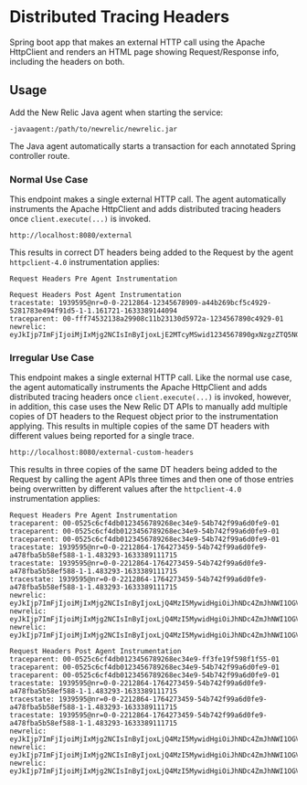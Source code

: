 # Distributed Tracing Headers
Spring boot app that makes an external HTTP call using the Apache HttpClient and renders an HTML page showing Request/Response info, including the headers on both.

## Usage
Add the New Relic Java agent when starting the service:
```shell
-javaagent:/path/to/newrelic/newrelic.jar
```

The Java agent automatically starts a transaction for each annotated Spring controller route.

### Normal Use Case
This endpoint makes a single external HTTP call. The agent automatically instruments the Apache HttpClient and adds distributed tracing headers once
`client.execute(...)` is invoked.

```http request
http://localhost:8080/external
```

This results in correct DT headers being added to the Request by the agent `httpclient-4.0` instrumentation applies:

```
Request Headers Pre Agent Instrumentation

Request Headers Post Agent Instrumentation
tracestate: 1939595@nr=0-0-2212864-12345678909-a44b269bcf5c4929-5281783e494f91d5-1-1.161721-1633389144094
traceparent: 00-fff74532138a29908c11b23130d5972a-1234567890c4929-01
newrelic: eyJkIjp7ImFjIjoiMjIxMjg2NCIsInByIjoxLjE2MTcyMSwid1234567890gxNzgzZTQ5NGY5MWQ1IiwidGkiOjE2MzMzODkxNDQwOTQsInR5IjoiQXBwIiwidGsiOiIxOTM5NTk1IiwiaWQiOiJhNDRiMjY5YmNmNWM0OTI5IiwidHIiOiJmZmY3NDUzMjEzOGEyOTkwOGMxMWIyMzEzMGQ1OTcyYSIsInNhIjp0cnVlLCJhcCI6IjE3NjQyNzM0NTkifSwidiI6WzAsMV19
```

### Irregular Use Case
This endpoint makes a single external HTTP call. Like the normal use case, the agent automatically instruments the Apache HttpClient and adds distributed
tracing headers once `client.execute(...)` is invoked, however, in addition, this case uses the New Relic DT APIs to manually add multiple copies of DT headers
to the Request object prior to the instrumentation applying. This results in multiple copies of the same DT headers with different values being reported for a
single trace.

```http request
http://localhost:8080/external-custom-headers
```

This results in three copies of the same DT headers being added to the Request by calling the agent APIs three times and 
then one of those entries being overwritten by different values after the `httpclient-4.0` instrumentation applies:

```
Request Headers Pre Agent Instrumentation
traceparent: 00-0525c6cf4db0123456789268ec34e9-54b742f99a6d0fe9-01
traceparent: 00-0525c6cf4db0123456789268ec34e9-54b742f99a6d0fe9-01
traceparent: 00-0525c6cf4db0123456789268ec34e9-54b742f99a6d0fe9-01
tracestate: 1939595@nr=0-0-2212864-1764273459-54b742f99a6d0fe9-a478fba5b58ef588-1-1.483293-1633389111715
tracestate: 1939595@nr=0-0-2212864-1764273459-54b742f99a6d0fe9-a478fba5b58ef588-1-1.483293-1633389111715
tracestate: 1939595@nr=0-0-2212864-1764273459-54b742f99a6d0fe9-a478fba5b58ef588-1-1.483293-1633389111715
newrelic: eyJkIjp7ImFjIjoiMjIxMjg2NCIsInByIjoxLjQ4MzI5MywidHgiOiJhNDc4ZmJhNWI1OGVmNTg4IiwidGkiOjE2MzMzODkxMTE3MTUsInR5IjoiQXBwIiwidGsiOiIxOTM5NTk1IiwiaWQiOiI1NGI3ND0123456789IiwidHIiOiIwNTI1YzZjZjRkY0123456789OGVjMzRlOSIsInNhIjp0cnVlLCJhcCI6IjE3NjQyNzM0NTkifSwidiI6WzAsMV19
newrelic: eyJkIjp7ImFjIjoiMjIxMjg2NCIsInByIjoxLjQ4MzI5MywidHgiOiJhNDc4ZmJhNWI1OGVmNTg4IiwidGkiOjE2MzMzODkxMTE3MTUsInR5IjoiQXBwIiwidGsiOiIxOTM5NTk1IiwiaWQiOiI1NGI3ND0123456789IiwidHIiOiIwNTI1YzZjZjRkY0123456789OGVjMzRlOSIsInNhIjp0cnVlLCJhcCI6IjE3NjQyNzM0NTkifSwidiI6WzAsMV19
newrelic: eyJkIjp7ImFjIjoiMjIxMjg2NCIsInByIjoxLjQ4MzI5MywidHgiOiJhNDc4ZmJhNWI1OGVmNTg4IiwidGkiOjE2MzMzODkxMTE3MTUsInR5IjoiQXBwIiwidGsiOiIxOTM5NTk1IiwiaWQiOiI1NGI3ND0123456789IiwidHIiOiIwNTI1YzZjZjRkY0123456789OGVjMzRlOSIsInNhIjp0cnVlLCJhcCI6IjE3NjQyNzM0NTkifSwidiI6WzAsMV19

Request Headers Post Agent Instrumentation
traceparent: 00-0525c6cf4db0123456789268ec34e9-ff3fe19f598f1f55-01
traceparent: 00-0525c6cf4db0123456789268ec34e9-54b742f99a6d0fe9-01
traceparent: 00-0525c6cf4db0123456789268ec34e9-54b742f99a6d0fe9-01
tracestate: 1939595@nr=0-0-2212864-1764273459-54b742f99a6d0fe9-a478fba5b58ef588-1-1.483293-1633389111715
tracestate: 1939595@nr=0-0-2212864-1764273459-54b742f99a6d0fe9-a478fba5b58ef588-1-1.483293-1633389111715
tracestate: 1939595@nr=0-0-2212864-1764273459-54b742f99a6d0fe9-a478fba5b58ef588-1-1.483293-1633389111715
newrelic: eyJkIjp7ImFjIjoiMjIxMjg2NCIsInByIjoxLjQ4MzI5MywidHgiOiJhNDc4ZmJhNWI1OGVmNTg4IiwidGkiOjE2MzMzODkxMTE3MjIsInR5IjoiQXBwIiwidGsiOiIxOTM5NTk1IiwiaWQiOiJmZjNmZT0123456789jU1IiwidHIiOiIwNTI1YzZjZjRkYjgyZDQ1MWZmMGFkMSIsInNhIjp0cnVlLCJhcCI6IjE3NjQyNzM0NTkifSwidiI6WzAsMV19
newrelic: eyJkIjp7ImFjIjoiMjIxMjg2NCIsInByIjoxLjQ4MzI5MywidHgiOiJhNDc4ZmJhNWI1OGVmNTg4IiwidGkiOjE2MzMzODkxMTE3MTUsInR5IjoiQXBwIiwidGsiOiIxOTM5NTk1IiwiaWQiOiI1NGI3ND0123456789IiwidHIiOiIwNTI1YzZjZjRkY0123456789OGVjMzRlOSIsInNhIjp0cnVlLCJhcCI6IjE3NjQyNzM0NTkifSwidiI6WzAsMV19
newrelic: eyJkIjp7ImFjIjoiMjIxMjg2NCIsInByIjoxLjQ4MzI5MywidHgiOiJhNDc4ZmJhNWI1OGVmNTg4IiwidGkiOjE2MzMzODkxMTE3MTUsInR5IjoiQXBwIiwidGsiOiIxOTM5NTk1IiwiaWQiOiI1NGI3ND0123456789IiwidHIiOiIwNTI1YzZjZjRkY0123456789OGVjMzRlOSIsInNhIjp0cnVlLCJhcCI6IjE3NjQyNzM0NTkifSwidiI6WzAsMV19
```
